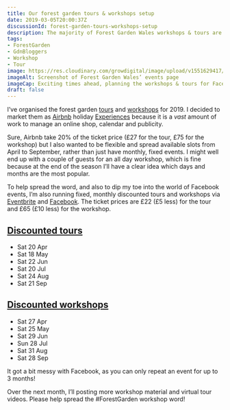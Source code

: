 ```yaml
---
title: Our forest garden tours & workshops setup
date: 2019-03-05T20:00:37Z
discussionId: forest-garden-tours-workshops-setup
description: The majority of Forest Garden Wales workshops & tours are on Airbnb, with monthly discount slots on Facebook/Eventbrite.
tags: 
- ForestGarden
- GdnBloggers
- Workshop
- Tour
image: https://res.cloudinary.com/growdigital/image/upload/v1551629417/fgwfacebook-190303.png
imageAlt: Screenshot of Forest Garden Wales’ events page
imageCap: Exciting times ahead, planning the workshops & tours for Facebook
draft: false
---
```


I’ve organised the forest garden [tours](/tour/) and [workshops](/workshop/) for 2019. I decided to market them as [Airbnb](https://www.airbnb.co.uk/) holiday [Experiences](https://www.airbnb.co.uk/s/Ceredigion/experiences?query=Ceredigion&place_id=ChIJcYOiuisEb0gR1zA-l2ZepU0&refinement_paths%5B%5D=%2Fexperiences) because it is a _vast_ amount of work to manage an online shop, calendar and publicity.

Sure, Airbnb take 20% of the ticket price (£27 for the tour, £75 for the workshop) but I also wanted to be flexible and spread available slots from April to September, rather than just have monthly, fixed events. I might well end up with a couple of guests for an all day workshop, which is fine because at the end of the season I’ll have a clear idea which days and months are the most popular.

To help spread the word, and also to dip my toe into the world of Facebook events, I’m also running fixed, monthly discounted tours and workshops via [Eventbrite](https://www.eventbrite.co.uk/o/jake-rayson-17248421654) and [Facebook](https://www.facebook.com/pg/forestgardenwales/events/). The ticket prices are £22 (£5 less) for the tour and £65 (£10 less) for the workshop.

## [Discounted tours](https://www.eventbrite.co.uk/o/jake-rayson-17248421654)

* Sat 20 Apr
* Sat 18 May
* Sat 22 Jun
* Sat 20 Jul
* Sat 24 Aug
* Sat 21 Sep

## [Discounted workshops](https://www.eventbrite.co.uk/o/jake-rayson-17248421654)

* Sat 27 Apr
* Sat 25 May
* Sat 29 Jun
* Sun 28 Jul
* Sat 31 Aug
* Sat 28 Sep

It got a bit messy with Facebook, as you can only repeat an event for up to 3 months!

Over the next month, I’ll posting more workshop material and virtual tour videos. Please help spread the #ForestGarden workshop word!
